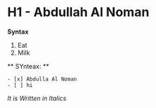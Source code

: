 # H1 - Abdullah Al Noman
**Syntax**
1. Eat
2. Milk

** SYnteax: **
```
- [x] Abdulla Al Noman
- [ ] hi
```
*It is Written in Italics*

